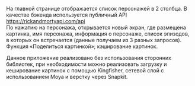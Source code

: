 На главной странице отображается список персонажей в 2 столбца. 
В качестве бэкенда используется публичный API https://rickandmortyapi.com/api  
По нажатию на персонажа, открывается новый экран, где размещена картинка, имя персонажа, информация о персонаже, список эпизодов, в которых он встречается (данные получаем из 3 разных запросов).
Функция «Поделиться картинкой»; кэширование картинок.

Данное приложение реализовано без использования сторонних библиотек, при необходимости можно реализовать загрузку и кеширование картинок с помощью Kingfisher, сетевой слой с использованием Moya и верстку через Snapkit.
